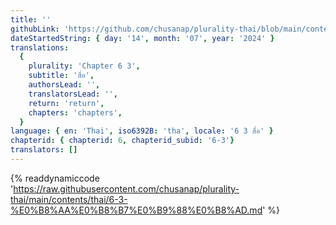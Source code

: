 ```yaml
---
title: ''
githubLink: 'https://github.com/chusanap/plurality-thai/blob/main/contents/thai/6-3-%E0%B8%AA%E0%B8%B7%E0%B9%88%E0%B8%AD.md'
dateStartedString: { day: '14', month: '07', year: '2024' }
translations:
  {
    plurality: 'Chapter 6 3',
    subtitle: 'สื่อ',
    authorsLead: '',
    translatorsLead: '',
    return: 'return',
    chapters: 'chapters',
  }
language: { en: 'Thai', iso6392B: 'tha', locale: '6 3 สื่อ' }
chapterid: { chapterid: 6, chapterid_subid: '6-3'}
translators: []
---
```

{% readdynamiccode 'https://raw.githubusercontent.com/chusanap/plurality-thai/main/contents/thai/6-3-%E0%B8%AA%E0%B8%B7%E0%B9%88%E0%B8%AD.md' %}